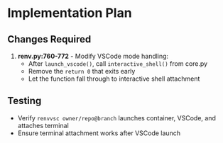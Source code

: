 # Implementation Plan

## Changes Required

1. **renv.py:760-772** - Modify VSCode mode handling:
   - After `launch_vscode()`, call `interactive_shell()` from core.py
   - Remove the `return 0` that exits early
   - Let the function fall through to interactive shell attachment

## Testing
- Verify `renvvsc owner/repo@branch` launches container, VSCode, and attaches terminal
- Ensure terminal attachment works after VSCode launch
